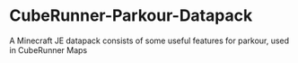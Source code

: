 # CubeRunner-Parkour-Datapack
A Minecraft JE datapack consists of some useful features for parkour, used in CubeRunner Maps
